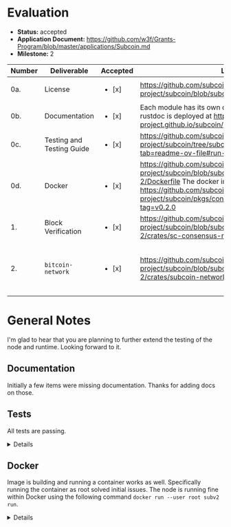 # Evaluation

- **Status:** accepted
- **Application Document:** https://github.com/w3f/Grants-Program/blob/master/applications/Subcoin.md
- **Milestone:** 2

| Number | Deliverable    | Accepted | Link | Notes |
| -- | --  | ---    | --- | --- |
| 0a.    | License                 | <ul><li>[x] </li></ul> | https://github.com/subcoin-project/subcoin/blob/subcoin-milestone-2/LICENSE |  ok  |
| 0b.    | Documentation           | <ul><li>[x] </li></ul> | Each module has its own docs. The rendered inline rustdoc is deployed at https://subcoin-project.github.io/subcoin/.  | thanks for extending |
| 0c.    | Testing and Testing Guide | <ul><li>[x] </li></ul> |  https://github.com/subcoin-project/subcoin/tree/subcoin-milestone-2?tab=readme-ov-file#run-tests |  works  |
| 0d.    | Docker                  | <ul><li>[x] </li></ul> | https://github.com/subcoin-project/subcoin/blob/subcoin-milestone-2/Dockerfile The docker image is available at https://github.com/subcoin-project/subcoin/pkgs/container/subcoin/249545041?tag=v0.2.0  |  works |
| 1.     | Block Verification	       | <ul><li>[x] </li></ul> | 	https://github.com/subcoin-project/subcoin/blob/subcoin-milestone-2/crates/sc-consensus-nakamoto/src/verification.rs |  ok |
| 2.     | `bitcoin-network`       | <ul><li>[x] </li></ul> | https://github.com/subcoin-project/subcoin/blob/subcoin-milestone-2/crates/subcoin-network/src/lib.rs | works, gets peers and imports blocks  |

# General Notes
 
I'm glad to hear that you are planning to further extend the testing of the node and runtime. Looking forward to it.

## Documentation

Initially a few items were missing documentation. Thanks for adding docs on those.

## Tests
All tests are passing.



<details>

     ubuntu@ip-172-31-30-101:~/subcoin$ cargo test --workspace --all
     warning: /home/ubuntu/subcoin/crates/sc-consensus-nakamoto/Cargo.toml: version requirement `0.105.0+25.1` for dependency `bitcoinconsensus` includes semver metadata which will be ignored, removing the metadata is recommended to avoid confusion
     warning: skipping duplicate package `embedded` found at `/home/ubuntu/.cargo/git/checkouts/rust-bitcoin-a512414fb5559947/3415d99/bitcoin/embedded`
     warning: skipping duplicate package `embedded` found at `/home/ubuntu/.cargo/git/checkouts/rust-bitcoin-a512414fb5559947/e38bc26/bitcoin/embedded`
     Finished `test` profile [unoptimized + debuginfo] target(s) in 1.90s
          Running unittests src/lib.rs (target/debug/deps/pallet_bitcoin-5a032c981f885c6f)

     running 1 test
     test tests::test_runtime_txid_type ... ok

     test result: ok. 1 passed; 0 failed; 0 ignored; 0 measured; 0 filtered out; finished in 0.00s

          Running unittests src/lib.rs (target/debug/deps/pallet_executive-0f2fe428f34ee43f)

     running 0 tests

     test result: ok. 0 passed; 0 failed; 0 ignored; 0 measured; 0 filtered out; finished in 0.00s

          Running unittests src/lib.rs (target/debug/deps/sc_consensus_nakamoto-673b557354b8ad14)

     running 2 tests
     test verification::header_verify::tests::test_calculate_next_work_required ... ok
     test verification::tests::test_find_utxo_in_current_block ... ok

     test result: ok. 2 passed; 0 failed; 0 ignored; 0 measured; 0 filtered out; finished in 0.20s

          Running unittests src/lib.rs (target/debug/deps/sc_fast_sync_backend-e8f6c6930431c426)

     running 2 tests
     test tests::store_duplicate_justifications_is_forbidden ... ok
     test tests::append_and_retrieve_justifications ... ok

     test result: ok. 2 passed; 0 failed; 0 ignored; 0 measured; 0 filtered out; finished in 0.00s

          Running unittests src/lib.rs (target/debug/deps/subcoin_informant-bf64c25aba820de6)

     running 1 test
     test display::test_display_block_hash ... ok

     test result: ok. 1 passed; 0 failed; 0 ignored; 0 measured; 0 filtered out; finished in 0.00s

          Running unittests src/lib.rs (target/debug/deps/subcoin_network-7673d06b806b8fbc)

     running 7 tests
     test orphan_blocks_pool::tests::orphan_block_pool_insert_orphan_block ... ok
     test orphan_blocks_pool::tests::orphan_block_pool_insert_unknown_block ... ok
     test checkpoint::tests::test_next_checkpoint ... ok
     test orphan_blocks_pool::tests::orphan_block_pool_remove_known_blocks ... ok
     test orphan_blocks_pool::tests::orphan_block_pool_remove_blocks_for_parent ... ok
     test orphan_blocks_pool::tests::orphan_block_pool_remove_blocks ... ok
     test block_downloader::blocks_first::tests::duplicate_block_announcement_should_not_be_downloaded_again ... ok

     test result: ok. 7 passed; 0 failed; 0 ignored; 0 measured; 0 filtered out; finished in 15.65s

          Running unittests src/lib.rs (target/debug/deps/subcoin_node-1d2acafb14d4f921)

     running 2 tests
     test tests::rocksdb_disabled_in_substrate ... ok
     test commands::tools::tests::test_revert_sha256d ... ok

     test result: ok. 2 passed; 0 failed; 0 ignored; 0 measured; 0 filtered out; finished in 0.00s

          Running unittests src/bin/subcoin.rs (target/debug/deps/subcoin-a75fb5552deb51bf)

     running 0 tests

     test result: ok. 0 passed; 0 failed; 0 ignored; 0 measured; 0 filtered out; finished in 0.00s

          Running unittests src/lib.rs (target/debug/deps/subcoin_primitives-a84d48eba265fe61)

     running 0 tests

     test result: ok. 0 passed; 0 failed; 0 ignored; 0 measured; 0 filtered out; finished in 0.00s

          Running unittests src/lib.rs (target/debug/deps/subcoin_rpc-f6259db14fa5b487)

     running 1 test
     test blockchain::tests::test_block_hash_serde ... ok

     test result: ok. 1 passed; 0 failed; 0 ignored; 0 measured; 0 filtered out; finished in 0.00s

          Running unittests src/lib.rs (target/debug/deps/subcoin_runtime-e2c302348a4e7257)

     running 2 tests
     test test_genesis_config_builds ... ok
     test __construct_runtime_integrity_test::runtime_integrity_tests ... ok

     test result: ok. 2 passed; 0 failed; 0 ignored; 0 measured; 0 filtered out; finished in 0.00s

          Running unittests src/lib.rs (target/debug/deps/subcoin_runtime_primitives-6e43d92ef6aec823)

     running 0 tests

     test result: ok. 0 passed; 0 failed; 0 ignored; 0 measured; 0 filtered out; finished in 0.00s

          Running unittests src/lib.rs (target/debug/deps/subcoin_service-0b18db2ae41f5b3f)

     running 1 test
     test block_executor::tests::off_runtime_in_memory_executor_should_produce_same_result_as_runtime_disk_executor ... ok

     test result: ok. 1 passed; 0 failed; 0 ignored; 0 measured; 0 filtered out; finished in 36.71


</details>

## Docker
Image is building and running a container works as well. Specifically running the container as root solved initial issues. The node is running fine within Docker using the following command `docker run --user root subv2 run`.

<details>

````
ubuntu@ip-172-31-30-101:~/subcoin$ sudo docker build .
[+] Building 1843.6s (12/12) FINISHED                            docker:default
 => [internal] load build definition from Dockerfile                       0.1s
 => => transferring dockerfile: 1.35kB                                     0.0s
 => [internal] load metadata for docker.io/library/ubuntu:22.04            1.3s
 => [internal] load .dockerignore                                          0.0s
 => => transferring context: 2B                                            0.0s
 => [internal] load build context                                        134.7s
 => => transferring context: 12.66GB                                     134.6s
 => [builder 1/5] FROM docker.io/library/ubuntu:22.04@sha256:340d9b015b19  3.5s
 => => resolve docker.io/library/ubuntu:22.04@sha256:340d9b015b194dc6e2a1  0.0s
 => => sha256:340d9b015b194dc6e2a13938944e0d016e57b967996 1.13kB / 1.13kB  0.0s
 => => sha256:0eb0f877e1c869a300c442c41120e778db7161419244ee5 424B / 424B  0.0s
 => => sha256:8a3cdc4d1ad3e314a91f76b7b99eed443f2152e3a9b 2.30kB / 2.30kB  0.0s
 => => sha256:3713021b02770a720dea9b54c03d0ed83e03a2ef5 29.53MB / 29.53MB  1.2s
 => => extracting sha256:3713021b02770a720dea9b54c03d0ed83e03a2ef5dce2898  2.0s
 => [builder 2/5] WORKDIR /src                                           146.8s
 => [builder 3/5] RUN apt-get update &&     DEBIAN_FRONTEND=noninteracti  43.5s
 => [builder 4/5] COPY . .                                               176.3s 
 => [builder 5/5] RUN /root/.cargo/bin/cargo build     --locked     --  1465.3s 
 => [stage-1 2/3] COPY --from=builder /subcoin /subcoin                    0.2s 
 => [stage-1 3/3] RUN mkdir /node-data && chown nobody:nogroup /node-data  0.2s 
 => exporting to image                                                     0.3s 
 => => exporting layers                                                    0.3s 
 => => writing image sha256:9037f7d697a3625c15bc64fd85433e07bc5ebf0aebe98  0.0s
 ````

 ````
root@ip-172-31-30-101:/home/ubuntu/subcoin# docker run --user root subv2 run
2024-08-18 14:49:23 Subcoin Node    
2024-08-18 14:49:23 ✌️  version 0.1.0-b35da7ae2a4    
2024-08-18 14:49:23 ❤️  by xuliuchengxlc@gmail.com, 2024-2024    
2024-08-18 14:49:23 📋 Chain specification: Bitcoin    
2024-08-18 14:49:23 🏷  Node name: lacking-harbor-7709    
2024-08-18 14:49:23 👤 Role: FULL    
2024-08-18 14:49:23 💾 Database: ParityDb at /root/.local/share/subcoin/chains/mainnet/paritydb/full    
2024-08-18 14:49:23 🔨 Initializing Genesis block/state (state: 0xf5c9…79d3, header-hash: 0x9f00…6b6c)    
2024-08-18 14:49:25 🏁 CPU score: 693.98 MiBs    
2024-08-18 14:49:25 🏁 Memory score: 10.05 GiBs    
2024-08-18 14:49:25 🏁 Disk score (seq. writes): 212.38 MiBs    
2024-08-18 14:49:25 🏁 Disk score (rand. writes): 93.89 MiBs    
2024-08-18 14:49:25 📦 Highest known block at #0
2024-08-18 14:49:25 Running JSON-RPC server: addr=127.0.0.1:9944, allowed origins=[]    
2024-08-18 14:49:25 🔊 Listening on 127.0.0.1:8333
2024-08-18 14:49:30 ⚙️  Syncing, target=#857354 (6 peers), best: #0 (0000…8ce26f,0x9f00…6b6c), finalized #0 (0000…8ce26f,0x9f00…6b6c), ⬇ 36.2kiB/s ⬆ 0.4kiB/s
2024-08-18 14:49:35 ⚙️  Syncing  0.0 bps, target=#857354 (6 peers), best: #0 (0000…8ce26f,0x9f00…6b6c), finalized #0 (0000…8ce26f,0x9f00…6b6c), ⬇ 0 ⬆ 0
2024-08-18 14:49:40 ⚙️  Syncing  0.0 bps, target=#857354 (7 peers), best: #0 (0000…8ce26f,0x9f00…6b6c), finalized #0 (0000…8ce26f,0x9f00…6b6c), ⬇ 67 B/s ⬆ 53  

````

</details>





